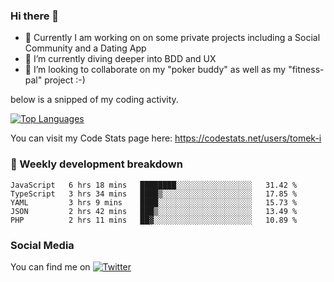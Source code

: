 ### Hi there 👋


- 🔭 Currently I am working on on some private projects including a Social Community and a Dating App
- 🌱 I’m currently diving deeper into BDD and UX
- 👯 I’m looking to collaborate on my "poker buddy" as well as my "fitness-pal" project :-)

below is a snipped of my coding activity.
<!--
**tomek-i/tomek-i** is a ✨ _special_ ✨ repository because its `README.md` (this file) appears on your GitHub profile.

Here are some ideas to get you started:

- 🔭 I’m currently working on ...
- 🌱 I’m currently learning ...
- 👯 I’m looking to collaborate on ...
- 🤔 I’m looking for help with ...
- 💬 Ask me about ...
- 📫 How to reach me: ...
- 😄 Pronouns: ...
- ⚡ Fun fact: ...
-->
[![Top Languages](https://github-readme-stats.vercel.app/api/top-langs/?username=tomek-i&layout=compact)](https://github.com/tomek-i)

You can visit my Code Stats page here: https://codestats.net/users/tomek-i

### 💬 Weekly development breakdown
<!--START_SECTION:waka-->
```text
JavaScript   6 hrs 18 mins   ████████░░░░░░░░░░░░░░░░░   31.42 % 
TypeScript   3 hrs 34 mins   ████▒░░░░░░░░░░░░░░░░░░░░   17.85 % 
YAML         3 hrs 9 mins    ████░░░░░░░░░░░░░░░░░░░░░   15.73 % 
JSON         2 hrs 42 mins   ███▒░░░░░░░░░░░░░░░░░░░░░   13.49 % 
PHP          2 hrs 11 mins   ██▓░░░░░░░░░░░░░░░░░░░░░░   10.89 % 
```
<!--END_SECTION:waka-->

<!-- Actual text -->

### Social Media
You can find me on [![Twitter][1.2]][1]

<!-- Icons -->

[1.2]: http://i.imgur.com/wWzX9uB.png 


<!-- Links to your social media accounts -->

[1]: https://twitter.com/tomek_i
